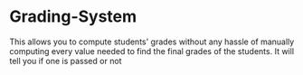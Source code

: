 # Grading-System
This allows you to compute students' grades without any hassle of manually computing every value needed to find the final grades of the students. It will tell you if one is passed or not

